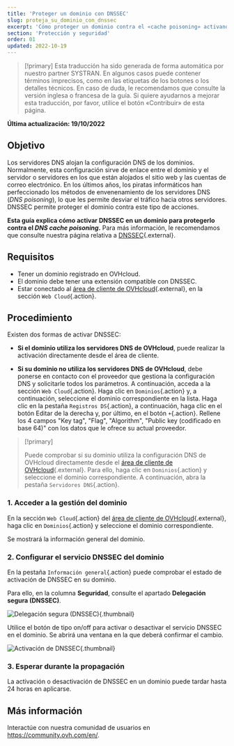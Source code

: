 ```yaml
---
title: 'Proteger un dominio con DNSSEC'
slug: proteja_su_dominio_con_dnssec
excerpt: 'Cómo proteger un dominio contra el «cache poisoning» activando DNSSEC'
section: 'Protección y seguridad'
order: 01
updated: 2022-10-19
---
```


> [!primary]
> Esta traducción ha sido generada de forma automática por nuestro partner SYSTRAN. En algunos casos puede contener términos imprecisos, como en las etiquetas de los botones o los detalles técnicos. En caso de duda, le recomendamos que consulte la versión inglesa o francesa de la guía. Si quiere ayudarnos a mejorar esta traducción, por favor, utilice el botón «Contribuir» de esta página.
>

**Última actualización: 19/10/2022**

## Objetivo

Los servidores DNS alojan la configuración DNS de los dominios. Normalmente, esta configuración sirve de enlace entre el dominio y el servidor o servidores en los que están alojados el sitio web y las cuentas de correo electrónico. En los últimos años, los piratas informáticos han perfeccionado los métodos de envenenamiento de los servidores DNS (*DNS poisoning*), lo que les permite desviar el tráfico hacia otros servidores. DNSSEC permite proteger el dominio contra este tipo de acciones.

**Esta guía explica cómo activar DNSSEC en un dominio para protegerlo contra el *DNS cache poisoning*.** Para más información, le recomendamos que consulte nuestra página relativa a [DNSSEC](https://www.ovhcloud.com/es-es/domains/dnssec/){.external}.

## Requisitos

- Tener un dominio registrado en OVHcloud.
- El dominio debe tener una extensión compatible con DNSSEC.
- Estar conectado al [área de cliente de OVHcloud](https://www.ovh.com/auth/?action=gotomanager&from=https://www.ovh.es/&ovhSubsidiary=es){.external}, en la sección `Web Cloud`{.action}.

## Procedimiento

Existen dos formas de activar DNSSEC:

- **Si el dominio utiliza los servidores DNS de OVHcloud**, puede realizar la activación directamente desde el área de cliente.

- **Si su dominio no utiliza los servidores DNS de OVHcloud**, debe ponerse en contacto con el proveedor que gestiona la configuración DNS y solicitarle todos los parámetros. A continuación, acceda a la sección `Web Cloud`{.action}. Haga clic en `Dominios`{.action} y, a continuación, seleccione el dominio correspondiente en la lista.
Haga clic en la pestaña `Registros DS`{.action}, a continuación, haga clic en el botón Editar de la derecha y, por último, en el botón `+`{.action}.
Rellene los 4 campos "Key tag", "Flag", "Algorithm", "Public key (codificado en base 64)" con los datos que le ofrece su actual proveedor.

> [!primary]
>
> Puede comprobar si su dominio utiliza la configuración DNS de OVHcloud directamente desde el [área de cliente de OVHcloud](https://www.ovh.com/auth/?action=gotomanager&from=https://www.ovh.es/&ovhSubsidiary=es){.external}. Para ello, haga clic en `Dominios`{.action} y seleccione el dominio correspondiente. A continuación, abra la pestaña `Servidores DNS`{.action}.
>

### 1. Acceder a la gestión del dominio

En la sección `Web Cloud`{.action} del [área de cliente de OVHcloud](https://www.ovh.com/auth/?action=gotomanager&from=https://www.ovh.es/&ovhSubsidiary=es){.external}, haga clic en `Dominios`{.action} y seleccione el dominio correspondiente.

Se mostrará la información general del dominio. 

### 2. Configurar el servicio DNSSEC del dominio

En la pestaña `Información general`{.action} puede comprobar el estado de activación de DNSSEC en su dominio.

Para ello, en la columna **Seguridad**, consulte el apartado **Delegación segura (DNSSEC)**.

![Delegación segura (DNSSEC)](images/activate-dnssec-step2.png){.thumbnail}

Utilice el botón de tipo on/off para activar o desactivar el servicio DNSSEC en el dominio. Se abrirá una ventana en la que deberá confirmar el cambio.

![Activación de DNSSEC](images/activate-dnssec-step3.png){.thumbnail}

### 3. Esperar durante la propagación

La activación o desactivación de DNSSEC en un dominio puede tardar hasta 24 horas en aplicarse. 

## Más información

Interactúe con nuestra comunidad de usuarios en <https://community.ovh.com/en/>.